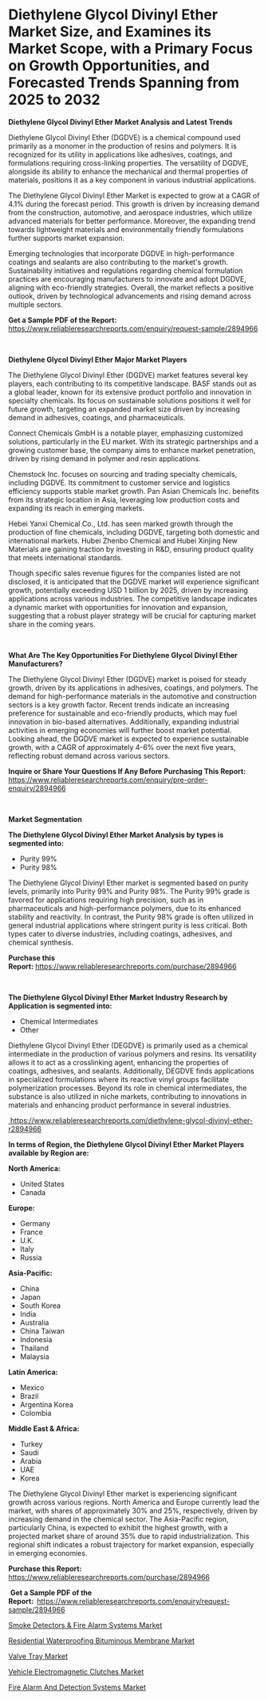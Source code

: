 <p><h1>Diethylene Glycol Divinyl Ether Market Size, and Examines its Market Scope, with a Primary Focus on Growth Opportunities, and Forecasted Trends Spanning from 2025 to 2032</h1></p><p><strong>Diethylene Glycol Divinyl Ether Market Analysis and Latest Trends</strong></p>
<p><p>Diethylene Glycol Divinyl Ether (DGDVE) is a chemical compound used primarily as a monomer in the production of resins and polymers. It is recognized for its utility in applications like adhesives, coatings, and formulations requiring cross-linking properties. The versatility of DGDVE, alongside its ability to enhance the mechanical and thermal properties of materials, positions it as a key component in various industrial applications.</p><p>The Diethylene Glycol Divinyl Ether Market is expected to grow at a CAGR of 4.1% during the forecast period. This growth is driven by increasing demand from the construction, automotive, and aerospace industries, which utilize advanced materials for better performance. Moreover, the expanding trend towards lightweight materials and environmentally friendly formulations further supports market expansion. </p><p>Emerging technologies that incorporate DGDVE in high-performance coatings and sealants are also contributing to the market's growth. Sustainability initiatives and regulations regarding chemical formulation practices are encouraging manufacturers to innovate and adopt DGDVE, aligning with eco-friendly strategies. Overall, the market reflects a positive outlook, driven by technological advancements and rising demand across multiple sectors.</p></p>
<p><strong>Get a Sample PDF of the Report:&nbsp;</strong> <a href="https://www.reliableresearchreports.com/enquiry/request-sample/2894966?utm_campaign=11&utm_medium=2&utm_source=Github&utm_content=ia&utm_term=15032025&utm_id=diethylene-glycol-divinyl-ether">https://www.reliableresearchreports.com/enquiry/request-sample/2894966</a></p>
<p>&nbsp;</p>
<p><strong>Diethylene Glycol Divinyl Ether Major Market Players</strong></p>
<p><p>The Diethylene Glycol Divinyl Ether (DGDVE) market features several key players, each contributing to its competitive landscape. BASF stands out as a global leader, known for its extensive product portfolio and innovation in specialty chemicals. Its focus on sustainable solutions positions it well for future growth, targeting an expanded market size driven by increasing demand in adhesives, coatings, and pharmaceuticals.</p><p>Connect Chemicals GmbH is a notable player, emphasizing customized solutions, particularly in the EU market. With its strategic partnerships and a growing customer base, the company aims to enhance market penetration, driven by rising demand in polymer and resin applications.</p><p>Chemstock Inc. focuses on sourcing and trading specialty chemicals, including DGDVE. Its commitment to customer service and logistics efficiency supports stable market growth. Pan Asian Chemicals Inc. benefits from its strategic location in Asia, leveraging low production costs and expanding its reach in emerging markets.</p><p>Hebei Yanxi Chemical Co., Ltd. has seen marked growth through the production of fine chemicals, including DGDVE, targeting both domestic and international markets. Hubei Zhenbo Chemical and Hubei Xinjing New Materials are gaining traction by investing in R&D, ensuring product quality that meets international standards.</p><p>Though specific sales revenue figures for the companies listed are not disclosed, it is anticipated that the DGDVE market will experience significant growth, potentially exceeding USD 1 billion by 2025, driven by increasing applications across various industries. The competitive landscape indicates a dynamic market with opportunities for innovation and expansion, suggesting that a robust player strategy will be crucial for capturing market share in the coming years.</p></p>
<p>&nbsp;</p>
<p><strong>What Are The Key Opportunities For Diethylene Glycol Divinyl Ether Manufacturers?</strong></p>
<p><p>The Diethylene Glycol Divinyl Ether (DGDVE) market is poised for steady growth, driven by its applications in adhesives, coatings, and polymers. The demand for high-performance materials in the automotive and construction sectors is a key growth factor. Recent trends indicate an increasing preference for sustainable and eco-friendly products, which may fuel innovation in bio-based alternatives. Additionally, expanding industrial activities in emerging economies will further boost market potential. Looking ahead, the DGDVE market is expected to experience sustainable growth, with a CAGR of approximately 4-6% over the next five years, reflecting robust demand across various sectors.</p></p>
<p><strong>Inquire or Share Your Questions If Any Before Purchasing This Report:</strong> <a href="https://www.reliableresearchreports.com/enquiry/pre-order-enquiry/2894966?utm_campaign=11&utm_medium=2&utm_source=Github&utm_content=ia&utm_term=15032025&utm_id=diethylene-glycol-divinyl-ether">https://www.reliableresearchreports.com/enquiry/pre-order-enquiry/2894966</a></p>
<p>&nbsp;</p>
<p><strong>Market Segmentation</strong></p>
<p><strong>The Diethylene Glycol Divinyl Ether Market Analysis by types is segmented into:</strong></p>
<p><ul><li>Purity 99%</li><li>Purity 98%</li></ul></p>
<p><p>The Diethylene Glycol Divinyl Ether market is segmented based on purity levels, primarily into Purity 99% and Purity 98%. The Purity 99% grade is favored for applications requiring high precision, such as in pharmaceuticals and high-performance polymers, due to its enhanced stability and reactivity. In contrast, the Purity 98% grade is often utilized in general industrial applications where stringent purity is less critical. Both types cater to diverse industries, including coatings, adhesives, and chemical synthesis.</p></p>
<p><strong>Purchase this Report:&nbsp;</strong><a href="https://www.reliableresearchreports.com/purchase/2894966?utm_campaign=11&utm_medium=2&utm_source=Github&utm_content=ia&utm_term=15032025&utm_id=diethylene-glycol-divinyl-ether">https://www.reliableresearchreports.com/purchase/2894966</a></p>
<p>&nbsp;</p>
<p><strong>The Diethylene Glycol Divinyl Ether Market Industry Research by Application is segmented into:</strong></p>
<p><ul><li>Chemical Intermediates</li><li>Other</li></ul></p>
<p><p>Diethylene Glycol Divinyl Ether (DEGDVE) is primarily used as a chemical intermediate in the production of various polymers and resins. Its versatility allows it to act as a crosslinking agent, enhancing the properties of coatings, adhesives, and sealants. Additionally, DEGDVE finds applications in specialized formulations where its reactive vinyl groups facilitate polymerization processes. Beyond its role in chemical intermediates, the substance is also utilized in niche markets, contributing to innovations in materials and enhancing product performance in several industries.</p></p>
<p><a href="https://www.reliableresearchreports.com/diethylene-glycol-divinyl-ether-r2894966?utm_campaign=11&utm_medium=2&utm_source=Github&utm_content=ia&utm_term=15032025&utm_id=diethylene-glycol-divinyl-ether">&nbsp;https://www.reliableresearchreports.com/diethylene-glycol-divinyl-ether-r2894966</a></p>
<p><strong>In terms of Region, the Diethylene Glycol Divinyl Ether Market Players available by Region are:</strong></p>
<p>
    <p> <strong> North America: </strong>
        <ul>
            <li>United States</li>
            <li>Canada</li>
        </ul>
        </p> 
    <p> <strong> Europe: </strong>
        <ul>
            <li>Germany</li>
            <li>France</li>
            <li>U.K.</li>
            <li>Italy</li>
            <li>Russia</li>
        </ul>
        </p> 
    <p> <strong> Asia-Pacific: </strong>
        <ul>
            <li>China</li>
            <li>Japan</li>
            <li>South Korea</li>
            <li>India</li>
            <li>Australia</li>
            <li>China Taiwan</li>
            <li>Indonesia</li>
            <li>Thailand</li>
            <li>Malaysia</li>
        </ul>
        </p> 
    <p> <strong> Latin America: </strong>
        <ul>
            <li>Mexico</li>
            <li>Brazil</li>
            <li>Argentina Korea</li>
            <li>Colombia</li>
        </ul>
        </p> 
    <p> <strong> Middle East & Africa: </strong>
        <ul>
            <li>Turkey</li>
            <li>Saudi</li>
            <li>Arabia</li>
            <li>UAE</li>
            <li>Korea</li>
        </ul>
    </p>
    </p>
<p><p>The Diethylene Glycol Divinyl Ether market is experiencing significant growth across various regions. North America and Europe currently lead the market, with shares of approximately 30% and 25%, respectively, driven by increasing demand in the chemical sector. The Asia-Pacific region, particularly China, is expected to exhibit the highest growth, with a projected market share of around 35% due to rapid industrialization. This regional shift indicates a robust trajectory for market expansion, especially in emerging economies.</p></p>
<p><strong>Purchase this Report: </strong><a href="https://www.reliableresearchreports.com/purchase/2894966?utm_campaign=11&utm_medium=2&utm_source=Github&utm_content=ia&utm_term=15032025&utm_id=diethylene-glycol-divinyl-ether">https://www.reliableresearchreports.com/purchase/2894966</a></p>
<p>&nbsp;<strong>Get a Sample PDF of the Report:&nbsp;&nbsp;</strong><a href="https://www.reliableresearchreports.com/enquiry/request-sample/2894966?utm_campaign=11&utm_medium=2&utm_source=Github&utm_content=ia&utm_term=15032025&utm_id=diethylene-glycol-divinyl-ether">https://www.reliableresearchreports.com/enquiry/request-sample/2894966</a></p>
<p><strong></strong></p>
<p><p><a href="https://www.linkedin.com/pulse/comprehensive-analysis-smoke-detectors-fire-alarm-systems-market-vvbpe?utm_campaign=11&utm_medium=2&utm_source=Github&utm_content=ia&utm_term=15032025&utm_id=diethylene-glycol-divinyl-ether">Smoke Detectors & Fire Alarm Systems Market</a></p><p><a href="https://github.com/haajipauget/Market-Research-Report-List-1/blob/main/residential-waterproofing-bituminous-membrane-market.md?utm_campaign=11&utm_medium=2&utm_source=Github&utm_content=ia&utm_term=15032025&utm_id=diethylene-glycol-divinyl-ether">Residential Waterproofing Bituminous Membrane Market</a></p><p><a href="https://www.linkedin.com/pulse/valve-tray-market-size-segmentation-trends-growth-analysis-ktgyf?utm_campaign=11&utm_medium=2&utm_source=Github&utm_content=ia&utm_term=15032025&utm_id=diethylene-glycol-divinyl-ether">Valve Tray Market</a></p><p><a href="https://github.com/lamlebienz7j/Market-Research-Report-List-1/blob/main/vehicle-electromagnetic-clutches-market.md?utm_campaign=11&utm_medium=2&utm_source=Github&utm_content=ia&utm_term=15032025&utm_id=diethylene-glycol-divinyl-ether">Vehicle Electromagnetic Clutches Market</a></p><p><a href="https://www.linkedin.com/pulse/comprehensive-analysis-fire-alarm-detection-systems-market-key-wa8de?utm_campaign=11&utm_medium=2&utm_source=Github&utm_content=ia&utm_term=15032025&utm_id=diethylene-glycol-divinyl-ether">Fire Alarm And Detection Systems Market</a></p></p>
